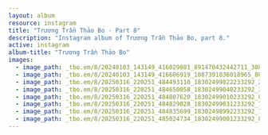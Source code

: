 ```yaml
---
layout: album
resource: instagram
title: "Trương Trần Thảo Bo - Part 8"
description: "Instagram album of Trương Trần Thảo Bo, part 8."
active: instagram
album-title: "Trương Trần Thảo Bo"
images:
  - image_path: _tbo.em/8/20240103_143149_416029881_891470432442711_3081072863550946272_n.jpg
  - image_path: _tbo.em/8/20240103_143149_416606919_1087391836018965_8078651704281238022_n.jpg
  - image_path: _tbo.em/8/20250316_220251_484493110_18302499022233292_2453846285629830780_n.jpg
  - image_path: _tbo.em/8/20250316_220251_484650058_18302499040233292_3866868846335592951_n.jpg
  - image_path: _tbo.em/8/20250316_220251_484807620_18302499010233292_8149117368921717314_n.jpg
  - image_path: _tbo.em/8/20250316_220251_484829028_18302499031233292_7599882848170384080_n.jpg
  - image_path: _tbo.em/8/20250316_220251_484835699_18302498992233292_7865601919949012205_n.jpg
  - image_path: _tbo.em/8/20250316_220251_485024734_18302499001233292_885662967710994626_n.jpg
---
```

